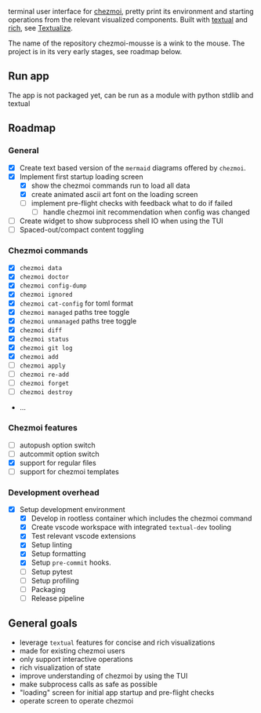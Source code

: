 terminal user interface for [chezmoi](https://github.com/twpayne/chezmoi), pretty print its environment and starting operations from the relevant visualized components. Built with [textual](https://github.com/Textualize/textual) and [rich](https://github.com/Textualize/rich), see [Textualize](https://www.textualize.io/).

The name of the repository chezmoi-mousse is a wink to the mouse.
The project is in its very early stages, see roadmap below.

## Run app

The app is not packaged yet, can be run as a module with python stdlib and textual

## Roadmap

### General
- [x] Create text based version of the `mermaid` diagrams offered by `chezmoi`.
- [x] Implement first startup loading screen
  - [x] show the chezmoi commands run to load all data
  - [x] create animated ascii art font on the loading screen
  - [ ] implement pre-flight checks with feedback what to do if failed
    - [ ] handle chezmoi init recommendation when config was changed
- [ ] Create widget to show subprocess shell IO when using the TUI
- [ ] Spaced-out/compact content toggling

### Chezmoi commands

- [x] `chezmoi data`
- [x] `chezmoi doctor`
- [x] `chezmoi config-dump`
- [x] `chezmoi ignored`
- [x] `chezmoi cat-config` for toml format
- [x] `chezmoi managed` paths tree toggle
- [x] `chezmoi unmanaged` paths tree toggle
- [x] `chezmoi diff`
- [x] `chezmoi status`
- [x] `chezmoi git log`
- [x] `chezmoi add`
- [ ] `chezmoi apply`
- [ ] `chezmoi re-add`
- [ ] `chezmoi forget`
- [ ] `chezmoi destroy`
- ...

### Chezmoi features

- [ ] autopush option switch
- [ ] autcommit option switch
- [x] support for regular files
- [ ] support for chezmoi templates

### Development overhead

- [x] Setup development environment
  - [x] Develop in rootless container which includes the chezmoi command
  - [x] Create vscode workspace with integrated `textual-dev` tooling
  - [x] Test relevant vscode extensions
  - [x] Setup linting
  - [x] Setup formatting
  - [x] Setup `pre-commit` hooks.
  - [ ] Setup pytest
  - [ ] Setup profiling
  - [ ] Packaging
  - [ ] Release pipeline

## General goals

- leverage `textual` features for concise and rich visualizations
- made for existing chezmoi users
- only support interactive operations
- rich visualization of state
- improve understanding of chezmoi by using the TUI
- make subprocess calls as safe as possible
- "loading" screen for initial app startup and pre-flight checks
- operate screen to operate chezmoi
